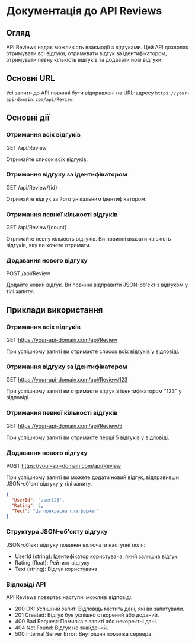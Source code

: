 ﻿# Документація до API Reviews

## Огляд
API Reviews надає можливість взаємодії з відгуками. Цей API дозволяє отримувати всі відгуки, отримувати відгук за ідентифікатором, отримувати певну кількість відгуків та додавати нові відгуки.

## Основні URL
Усі запити до API повинні бути відправлені на URL-адресу `https://your-api-domain.com/api/Review`.

## Основні дії

### Отримання всіх відгуків

GET /api/Review

Отримайте список всіх відгуків.

### Отримання відгуку за ідентифікатором
GET /api/Review/{id}


Отримайте відгук за його унікальним ідентифікатором.

### Отримання певної кількості відгуків
GET /api/Review/{count}


Отримайте певну кількість відгуків. Ви повинні вказати кількість відгуків, яку ви хочете отримати.

### Додавання нового відгуку
POST /api/Review

Додайте новий відгук. Ви повинні відправити JSON-об'єкт з відгуком у тілі запиту.

## Приклади використання

### Отримання всіх відгуків
GET https://your-api-domain.com/api/Review


При успішному запиті ви отримаєте список всіх відгуків у відповіді.

### Отримання відгуку за ідентифікатором
GET https://your-api-domain.com/api/Review/123


При успішному запиті ви отримаєте відгук з ідентифікатором "123" у відповіді.

### Отримання певної кількості відгуків
GET https://your-api-domain.com/api/Review/5

При успішному запиті ви отримаєте перші 5 відгуків у відповіді.

### Додавання нового відгуку
POST https://your-api-domain.com/api/Review

При успішному запиті ви можете додати новий відгук, відправивши JSON-об'єкт відгуку у тілі запиту.

```json
{
  "UserId": "user123",
  "Rating": 5,
  "Text": "Це прекрасна платформа!"
}
```

### Структура JSON-об'єкту відгуку
JSON-об'єкт відгуку повинен включати наступні поля:

- UserId (string): Ідентифікатор користувача, який залишив відгук.
- Rating (float): Рейтинг відгуку
- Text (string): Відгук користувача

### Відповіді API
API Reviews повертає наступні можливі відповіді:
- 200 OK: Успішний запит. Відповідь містить дані, які ви запитували.
- 201 Created: Відгук був успішно створений або доданий.
- 400 Bad Request: Помилка в запиті або некоректні дані.
- 404 Not Found: Відгук не знайдений.
- 500 Internal Server Error: Внутрішня помилка сервера.
